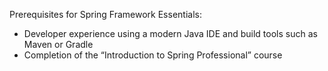 Prerequisites for Spring Framework Essentials:

- Developer experience using a modern Java IDE and build tools such as Maven or Gradle
- Completion of the “Introduction to Spring Professional” course
